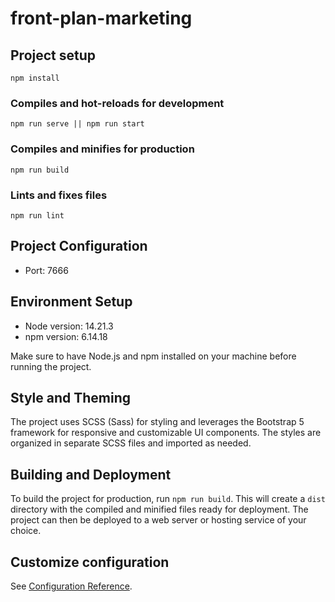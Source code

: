 # front-plan-marketing

## Project setup
```
npm install
```
### Compiles and hot-reloads for development
```
npm run serve || npm run start
```
### Compiles and minifies for production
```
npm run build
```
### Lints and fixes files
```
npm run lint
```
## Project Configuration

- Port: 7666


## Environment Setup

- Node version: 14.21.3
- npm version: 6.14.18

Make sure to have Node.js and npm installed on your machine before running the project.

## Style and Theming

The project uses SCSS (Sass) for styling and leverages the Bootstrap 5 framework for responsive and customizable UI components. The styles are organized in separate SCSS files and imported as needed.

## Building and Deployment

To build the project for production, run `npm run build`. This will create a `dist` directory with the compiled and minified files ready for deployment. The project can then be deployed to a web server or hosting service of your choice.

## Customize configuration
See [Configuration Reference](https://cli.vuejs.org/config/).